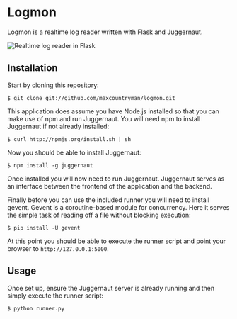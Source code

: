 # Logmon

Logmon is a realtime log reader written with Flask and Juggernaut.

![Realtime log reader in Flask](http://f.cl.ly/items/113H1p1T2C3D251p2z1o/Screen%20Shot%202011-12-26%20at%207.35.52%20AM.png "Logmon")

## Installation

Start by cloning this repository:

    $ git clone git://github.com/maxcountryman/logmon.git

This application does assume you have Node.js installed so that you can make
use of npm and run Juggernaut. You will need npm to install Juggernaut if not
already installed:

    $ curl http://npmjs.org/install.sh | sh

Now you should be able to install Juggernaut:

    $ npm install -g juggernaut 

Once installed you will now need to run Juggernaut. Juggernaut serves as an
interface between the frontend of the application and the backend.

Finally before you can use the included runner you will need to install gevent.
Gevent is a coroutine-based module for concurrency. Here it serves the simple
task of reading off a file without blocking execution:

    $ pip install -U gevent

At this point you should be able to execute the runner script and point your
browser to `http://127.0.0.1:5000`.

## Usage

Once set up, ensure the Juggernaut server is already running and then simply
execute the runner script:

    $ python runner.py

